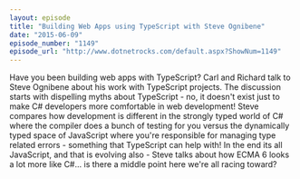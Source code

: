 ```yaml
---
layout: episode
title: "Building Web Apps using TypeScript with Steve Ognibene"
date: "2015-06-09"
episode_number: "1149"
episode_url: "http://www.dotnetrocks.com/default.aspx?ShowNum=1149"
---
```


Have you been building web apps with TypeScript? Carl and Richard talk to Steve Ognibene about his work with TypeScript projects. The discussion starts with dispelling myths about TypeScript - no, it doesn't exist just to make C# developers more comfortable in web development! Steve compares how development is different in the strongly typed world of C# where the compiler does a bunch of testing for you versus the dynamically typed space of JavaScript where you're responsible for managing type related errors - something that TypeScript can help with! In the end its all JavaScript, and that is evolving also - Steve talks about how ECMA 6 looks a lot more like C#... is there a middle point here we're all racing toward?

